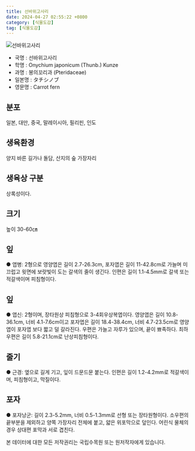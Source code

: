 ```yaml
---
title: 선바위고사리
date: 2024-04-27 02:55:22 +0800
category: [식물도감]
tag: [식물도감]
---
```




![선바위고사리](/fileUpload/plants/basic/Davalliaceae/Onychium/3220/1_th2.JPG)
- 국명 : 선바위고사리
- 학명 : Onychium japonicum (Thunb.) Kunze
- 과명 : 봉의꼬리과 (Pteridaceae)
- 일본명 : タチシノブ
- 영문명 : Carrot fern


## 분포
일본, 대만, 중국, 말레이시아, 필리핀, 인도 
## 생육환경
양지 바른 길가나 돌담, 산지의 숲 가장자리
## 생육상 구분
상록성이다. 
## 크기
높이 30-60㎝
## 잎
● 엽병: 2형으로 영양엽은 길이 2.7-26.3cm, 포자엽은 길이 11-42.8cm로 가늘며 미끄럽고 윗면에 보랏빛이 도는 갈색의 줄이 생긴다. 인편은 길이 1.1-4.5mm로 갈색 또는 적갈색이며 피침형이다. 
## 잎
● 엽신: 2형이며, 장타원상 피침형으로 3-4회우상복엽이다. 영양엽은 길이 10.8-36.1cm, 너비 4.1-7.6cm이고 포자엽은 길이 18.4-38.4cm, 너비 4.7-23.5cm로 영양엽이 포자엽 보다 짧고 덜 갈라진다. 우편은 가늘고 자루가 있으며, 끝이 뾰족하다. 최하우편은 길이 5.8-21.1cm로 난상피침형이다. 
## 줄기
● 근경: 옆으로 길게 기고, 잎이 드문드문 붙는다. 인편은 길이 1.2-4.2mm로 적갈색이며, 피침형이고, 막질이다. 
## 포자
● 포자낭군: 길이 2.3-5.2mm, 너비 0.5-1.3mm로 선형 또는 장타원형이다. 소우편의 끝부분을 제외하고 양쪽 가장자리 전체에 붙고, 얇은 위포막으로 덮인다. 어린식 물체의 경우 상대편 포막과 서로 겹친다. 






본 데이터에 대한 모든 저작권리는 국립수목원 또는 원저작자에게 있습니다.
